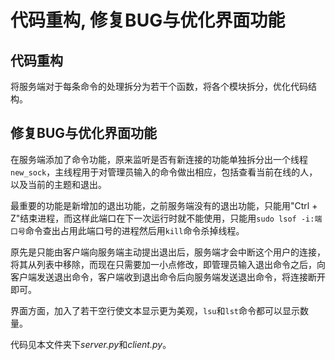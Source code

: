 # 代码重构, 修复BUG与优化界面功能

## 代码重构

将服务端对于每条命令的处理拆分为若干个函数，将各个模块拆分，优化代码结构。

## 修复BUG与优化界面功能

在服务端添加了命令功能，原来监听是否有新连接的功能单独拆分出一个线程`new_sock`，主线程用于对管理员输入的命令做出相应，包括查看当前在线的人，以及当前的主题和退出。

最重要的功能是新增加的退出功能，之前服务端没有的退出功能，只能用"Ctrl + Z"结束进程，而这样此端口在下一次运行时就不能使用，只能用`sudo lsof -i:端口号`命令查出占用此端口号的进程然后用`kill`命令杀掉线程。

原先是只能由客户端向服务端主动提出退出后，服务端才会中断这个用户的连接，将其从列表中移除，而现在只需要加一小点修改，即管理员输入退出命令之后，向客户端发送退出命令，客户端收到退出命令后向服务端发送退出命令，将连接断开即可。

界面方面，加入了若干空行使文本显示更为美观，`lsu`和`lst`命令都可以显示数量。

代码见本文件夹下*server.py*和*client.py*。
